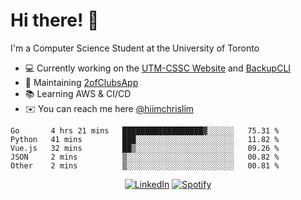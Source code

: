 # Hi there! 👋
I'm a Computer Science Student at the University of Toronto

- 💻 Currently working on the [UTM-CSSC Website](https://github.com/UTM-CSSC) and [BackupCLI](https://github.com/BackupHub/BackupCLI)
- 🔨 Maintaining [2ofClubsApp](https://github.com/2ofClubsApp)
- 📚 Learning AWS & CI/CD
- ✉️ You can reach me here [@hiimchrislim](mailto:hello@hiimchrislim.co)

<!--START_SECTION:waka-->
```text
Go       4 hrs 21 mins   ██████████████████▓░░░░░░   75.31 % 
Python   41 mins         ███░░░░░░░░░░░░░░░░░░░░░░   11.82 % 
Vue.js   32 mins         ██▒░░░░░░░░░░░░░░░░░░░░░░   09.26 % 
JSON     2 mins          ▒░░░░░░░░░░░░░░░░░░░░░░░░   00.82 % 
Other    2 mins          ▒░░░░░░░░░░░░░░░░░░░░░░░░   00.81 % 
```
<!--END_SECTION:waka-->

<div align="center">
<a href="https://www.linkedin.com/in/hiimchrislim" target="_blank"><img src="https://img.shields.io/badge/LinkedIn-%230077B5.svg?&style=flat-square&logo=linkedin&logoColor=white" alt="LinkedIn"></a>
<a href="https://open.spotify.com/user/clim1231" target="_blank"><img src="https://img.shields.io/badge/Spotify-%231ED760.svg?&style=flat-square&logo=spotify&logoColor=white" alt="Spotify"></a>

</div>
